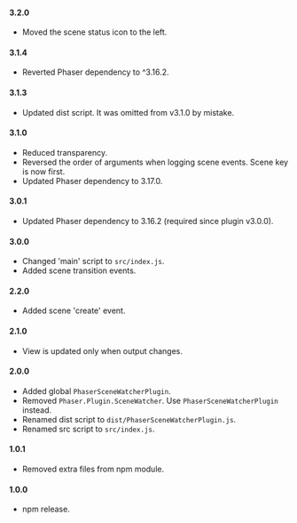 #### 3.2.0

- Moved the scene status icon to the left.

#### 3.1.4

- Reverted Phaser dependency to ^3.16.2.

#### 3.1.3

- Updated dist script. It was omitted from v3.1.0 by mistake.

#### 3.1.0

- Reduced transparency.
- Reversed the order of arguments when logging scene events. Scene key is now first.
- Updated Phaser dependency to 3.17.0. 

#### 3.0.1

- Updated Phaser dependency to 3.16.2 (required since plugin v3.0.0).

#### 3.0.0

- Changed 'main' script to `src/index.js`.
- Added scene transition events.

#### 2.2.0

- Added scene 'create' event.

#### 2.1.0

- View is updated only when output changes.

#### 2.0.0

- Added global `PhaserSceneWatcherPlugin`.
- Removed `Phaser.Plugin.SceneWatcher`. Use `PhaserSceneWatcherPlugin` instead.
- Renamed dist script to `dist/PhaserSceneWatcherPlugin.js`.
- Renamed src script to `src/index.js`.

#### 1.0.1

- Removed extra files from npm module.

#### 1.0.0

- npm release.

